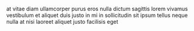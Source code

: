 at vitae diam ullamcorper purus eros nulla dictum sagittis lorem vivamus
vestibulum et aliquet duis justo in mi in sollicitudin sit ipsum tellus neque
nulla at nisi laoreet aliquet justo facilisis eget